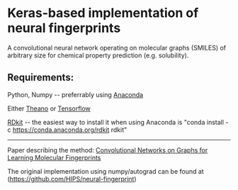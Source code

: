 Keras-based implementation of neural fingerprints
============================================================================================================

A convolutional neural network operating on molecular graphs (SMILES) of arbitrary size for chemical property prediction (e.g. solubility).


## Requirements:

Python, Numpy -- preferrably using [Anaconda](https://www.continuum.io/downloads)

Either [Theano](http://deeplearning.net/software/theano/install.html) or [Tensorflow](https://www.tensorflow.org/versions/r0.10/get_started/os_setup.html)

[RDkit](http://www.rdkit.org/docs/Install.html) -- the easiest way to install it when using Anaconda is "conda install -c https://conda.anaconda.org/rdkit rdkit"


---------------------------------------

Paper describing the method: [Convolutional Networks on Graphs for Learning Molecular Fingerprints](http://arxiv.org/pdf/1509.09292.pdf)

The original implementation using numpy/autograd can be found at (https://github.com/HIPS/neural-fingerprint)
